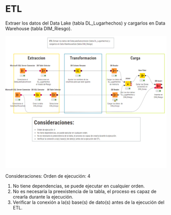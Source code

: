 # ETL
Extraer los datos del Data Lake (tabla DL_Lugarhechos) y cargarlos en Data Warehouse (tabla DIM_Riesgo).

![diagramariesgo.png](https://github.com/Saren-Cased/lugar_Hechos/blob/04b055aa5e296db0a4d91d57b343f0495c2a5e33/DataWareHouse/ETL/etl_dim_riesgo/etl_dim_riesgo.png)

Consideraciones:
Orden de ejecución: 4
1. No tiene dependencias, se puede ejecutar en cualquier orden.
2. No es necesaria la preexistencia de la tabla, el proceso es capaz de crearla durante la ejecución.
3. Verificar la conexión a la(s) base(s) de dato(s) antes de la ejecución del ETL.
